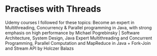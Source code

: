 # Practises with Threads

Udemy courses I followed for these topics:
Become an expert in Multithreading, Concurrency & Parallel programming in Java, with strong emphasis on high performance by Michael Pogrebinsky | Software Architecture, System Design, Java Expert
Multithreading and Concurrent Programming, Parallel Computation and MapReduce in Java + Fork-Join and Stream API by Holczer Balazs
